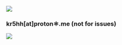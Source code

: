 <a href="https://www.buymeacoffee.com/krshh"><img src="https://img.buymeacoffee.com/button-api/?text=Buy Equity&emoji=🤑&slug=krshh&button_colour=FFDD00&font_colour=000000&font_family=Cookie&outline_colour=000000&coffee_colour=ffffff" /></a>
### kr5hh[at]proton⚛️.me (not for issues)
![](https://komarev.com/ghpvc/?username=KRSHH&color=yellow)


